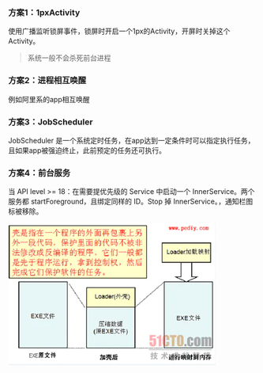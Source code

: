 ### 方案1：1pxActivity
使用广播监听锁屏事件，锁屏时开启一个1px的Activity，开屏时关掉这个Activity。
> 系统一般不会杀死前台进程
> 

### 方案2：进程相互唤醒
例如阿里系的app相互唤醒

### 方案3：JobScheduler
JobScheduler 是一个系统定时任务，在app达到一定条件时可以指定执行任务，且如果app被强迫终止，此前预定的任务还可执行。

### 方案4：前台服务
当 API level >= 18：在需要提优先级的 Service 中启动一个 InnerService。两个服务都 startForeground，且绑定同样的 ID。Stop 掉 InnerService。，通知栏图标被移除。
 
![](img/9adbb843.png)   